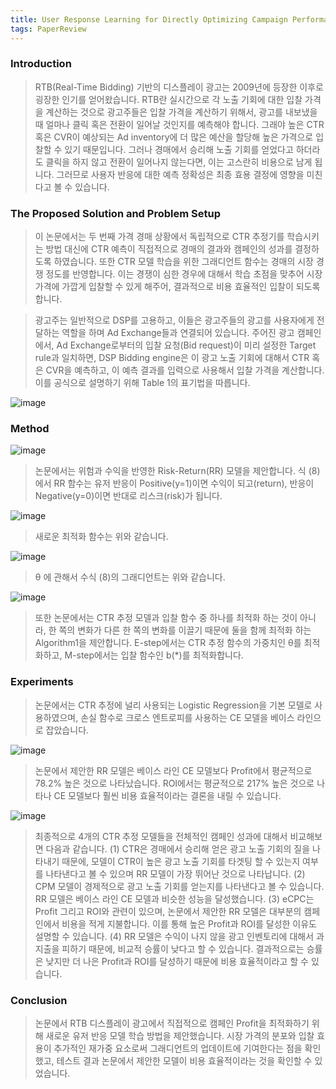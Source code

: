 ```yaml
---
title: User Response Learning for Directly Optimizing Campaign Performance in Display Advertising
tags: PaperReview
---
```



### Introduction

> RTB(Real-Time Bidding) 기반의 디스플레이 광고는 2009년에 등장한 이후로 굉장한 인기를 얻어왔습니다. RTB란 실시간으로 각 노출 기회에 대한 입찰 가격을 계산하는 것으로 광고주들은 입찰 가격을 계산하기 위해서, 광고를 내보냈을 때 얼마나 클릭 혹은 전환이 일어날 것인지를 예측해야 합니다. 그래야 높은 CTR 혹은 CVR이 예상되는 Ad inventory에 더 많은 예산을 할당해 높은 가격으로 입찰할 수 있기 때문입니다. 그러나 경매에서 승리해 노출 기회를 얻었다고 하더라도 클릭을 하지 않고 전환이 일어나지 않는다면, 이는 고스란히 비용으로 남게 됩니다. 그러므로 사용자 반응에 대한 예측 정확성은 최종 효용 결정에 영향을 미친다고 볼 수 있습니다. 

### The Proposed Solution and Problem Setup

> 이 논문에서는 두 번째 가격 경매 상황에서 독립적으로 CTR 추정기를 학습시키는 방법 대신에 CTR 예측이 직접적으로 경매의 결과와 캠페인의 성과를 결정하도록 하였습니다. 또한 CTR 모델 학습을 위한 그래디언트 함수는 경매의 시장 경쟁 정도를 반영합니다. 이는 경쟁이 심한 경우에 대해서 학습 초점을 맞추어 시장 가격에 가깝게 입찰할 수 있게 해주어, 결과적으로 비용 효율적인 입찰이 되도록 합니다. 

> 광고주는 일반적으로 DSP를 고용하고, 이들은 광고주들의 광고를 사용자에게 전달하는 역할을 하며 Ad Exchange들과 연결되어 있습니다. 주어진 광고 캠페인에서, Ad Exchange로부터의 입찰 요청(Bid request)이 미리 설정한 Target rule과 일치하면, DSP Bidding engine은 이 광고 노출 기회에 대해서 CTR 혹은 CVR을 예측하고, 이 예측 결과를 입력으로 사용해서 입찰 가격을 계산합니다. 이를 공식으로 설명하기 위해 Table 1의 표기법을 따릅니다.

![image](https://user-images.githubusercontent.com/49015329/55148243-2edc3c00-518b-11e9-8c25-6bc4f446ddbd.png)

### Method

![image](https://user-images.githubusercontent.com/49015329/55148286-3d2a5800-518b-11e9-929f-1b5fe2404be2.png)


> 논문에서는 위험과 수익을 반영한 Risk-Return(RR) 모델을 제안합니다. 식 (8) 에서 RR 함수는 유저 반응이 Positive(y=1)이면 수익이 되고(return), 반응이 Negative(y=0)이면 반대로 리스크(risk)가 됩니다. 

![image](https://user-images.githubusercontent.com/49015329/55148301-474c5680-518b-11e9-90ff-91d4dfa7f021.png)


> 새로운 최적화 함수는 위와 같습니다.

![image](https://user-images.githubusercontent.com/49015329/55148318-4e736480-518b-11e9-8936-1f93508f9402.png)

>θ 에 관해서 수식 (8)의 그래디언트는 위와 같습니다. 

![image](https://user-images.githubusercontent.com/49015329/55148333-5a5f2680-518b-11e9-84a3-36e1616423c6.png)


>또한 논문에서는 CTR 추정 모델과 입찰 함수 중 하나를 최적화 하는 것이 아니라, 한 쪽의 변화가 다른 한 쪽의 변화를 이끌기 때문에 둘을 함께 최적화 하는 Algorithm1을 제안합니다. E-step에서는 CTR 추정 함수의 가중치인 θ를 최적화하고, M-step에서는 입찰 함수인 b(*)를 최적화합니다. 

### Experiments

> 논문에서는 CTR 추정에 널리 사용되는 Logistic Regression을 기본 모델로 사용하였으며, 손실 함수로 크로스 엔트로피를 사용하는 CE 모델을 베이스 라인으로 잡았습니다. 

![image](https://user-images.githubusercontent.com/49015329/55148351-63e88e80-518b-11e9-8edc-fe303a7d9eb2.png)

> 논문에서 제안한 RR 모델은 베이스 라인 CE 모델보다 Profit에서 평균적으로 78.2% 높은 것으로 나타났습니다. ROI에서는 평균적으로 217% 높은 것으로 나타나 CE 모델보다 훨씬 비용 효율적이라는 결론을 내릴 수 있습니다. 

![image](https://user-images.githubusercontent.com/49015329/55148372-6b0f9c80-518b-11e9-9a4a-9ac775185c82.png)

> 최종적으로 4개의 CTR 추정 모델들을 전체적인 캠페인 성과에 대해서 비교해보면 다음과 같습니다. (1) CTR은 경매에서 승리해 얻은 광고 노출 기회의 질을 나타내기 때문에, 모델이 CTR이 높은 광고 노출 기회를 타겟팅 할 수 있는지 여부를 나타낸다고 볼 수 있으며 RR 모델이 가장 뛰어난 것으로 나타납니다. (2) CPM 모델이 경제적으로 광고 노출 기회를 얻는지를 나타낸다고 볼 수 있습니다. RR 모델은 베이스 라인 CE 모델과 비슷한 성능을 달성했습니다. (3) eCPC는 Profit 그리고 ROI와 관련이 있으며, 논문에서 제안한 RR 모델은 대부분의 캠페인에서 비용을 적게 지불합니다. 이를 통해 높은 Profit과 ROI를 달성한 이유도 설명할 수 있습니다. (4) RR 모델은 수익이 나지 않을 광고 인벤토리에 대해서 과지출을 피하기 때문에, 비교적 승률이 낮다고 할 수 있습니다. 결과적으로는 승률은 낮지만 더 나은 Profit과 ROI를 달성하기 때문에 비용 효율적이라고 할 수 있습니다. 

### Conclusion

> 논문에서 RTB 디스플레이 광고에서 직접적으로 캠페인 Profit을 최적화하기 위해 새로운 유저 반응 모델 학습 방법을 제안했습니다. 시장 가격의 분포와 입찰 효용이 추가적인 재가중 요소로써 그래디언트의 업데이트에 기여한다는 점을 확인했고, 테스트 결과 논문에서 제안한 모델이 비용 효율적이라는 것을 확인할 수 있었습니다.
